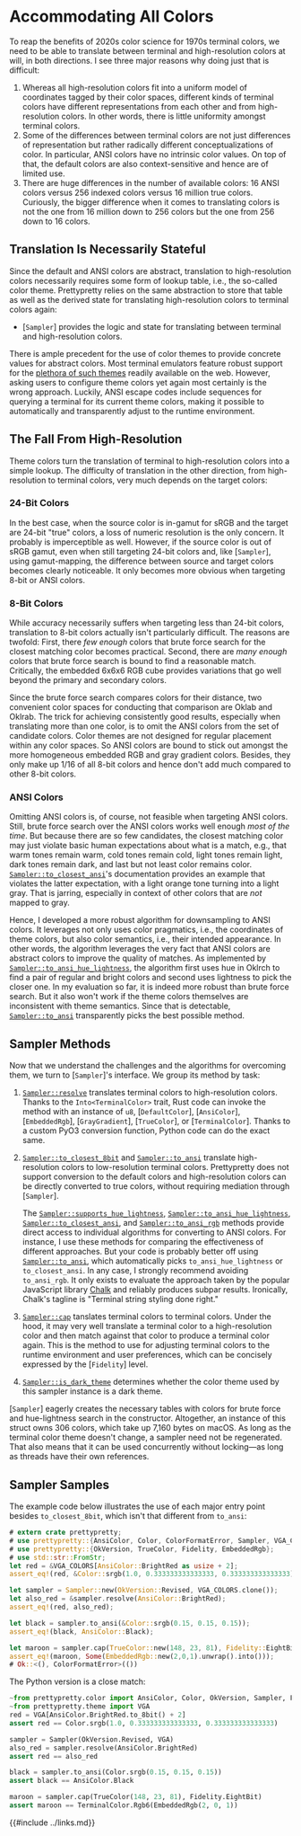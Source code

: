 # Accommodating All Colors

To reap the benefits of 2020s color science for 1970s terminal colors, we need
to be able to translate between terminal and high-resolution colors at will, in
both directions. I see three major reasons why doing just that is difficult:

 1. Whereas all high-resolution colors fit into a uniform model of coordinates
    tagged by their color spaces, different kinds of terminal colors have
    different representations from each other and from high-resolution colors.
    In other words, there is little uniformity amongst terminal colors.
 2. Some of the differences between terminal colors are not just differences of
    representation but rather radically different conceptualizations of color.
    In particular, ANSI colors have no intrinsic color values. On top of that,
    the default colors are also context-sensitive and hence are of limited use.
 3. There are huge differences in the number of available colors: 16 ANSI colors
    versus 256 indexed colors versus 16 million true colors. Curiously, the
    bigger difference when it comes to translating colors is not the one from 16
    million down to 256 colors but the one from 256 down to 16 colors.


## Translation Is Necessarily Stateful

Since the default and ANSI colors are abstract, translation to high-resolution
colors necessarily requires some form of lookup table, i.e., the so-called color
theme. Prettypretty relies on the same abstraction to store that table as well
as the derived state for translating high-resolution colors to terminal colors
again:

  * [`Sampler`] provides the logic and state for translating between
    terminal and high-resolution colors.

There is ample precedent for the use of color themes to provide concrete values
for abstract colors. Most terminal emulators feature robust support for the
[plethora of such themes](https://gogh-co.github.io/Gogh/) readily available on
the web. However, asking users to configure theme colors yet again most
certainly is the wrong approach. Luckily, ANSI escape codes include sequences
for querying a terminal for its current theme colors, making it possible to
automatically and transparently adjust to the runtime environment.


## The Fall From High-Resolution

Theme colors turn the translation of terminal to high-resolution colors into a
simple lookup. The difficulty of translation in the other direction, from
high-resolution to terminal colors, very much depends on the target colors:


### 24-Bit Colors

In the best case, when the source color is in-gamut for sRGB and the target are
24-bit "true" colors, a loss of numeric resolution is the only concern. It
probably is imperceptible as well. However, if the source color is out of sRGB
gamut, even when still targeting 24-bit colors and, like [`Sampler`], using
gamut-mapping, the difference between source and target colors becomes clearly
noticeable. It only becomes more obvious when targeting 8-bit or ANSI colors.


### 8-Bit Colors

While accuracy necessarily suffers when targeting less than 24-bit colors,
translation to 8-bit colors actually isn't particularly difficult. The reasons
are twofold: First, there *few enough* colors that brute force search for the
closest matching color becomes practical. Second, there are *many enough* colors
that brute force search is bound to find a reasonable match. Critically, the
embedded 6x6x6 RGB cube provides variations that go well beyond the primary and
secondary colors.

Since the brute force search compares colors for their distance, two convenient
color spaces for conducting that comparison are Oklab and Oklrab. The trick for
achieving consistently good results, especially when translating more than one
color, is to omit the ANSI colors from the set of candidate colors. Color themes
are not designed for regular placement within any color spaces. So ANSI colors
are bound to stick out amongst the more homogeneous embedded RGB and gray
gradient colors. Besides, they only make up 1/16 of all 8-bit colors and hence
don't add much compared to other 8-bit colors.


### ANSI Colors

Omitting ANSI colors is, of course, not feasible when targeting ANSI colors.
Still, brute force search over the ANSI colors works well enough *most of the
time*. But because there are so few candidates, the closest matching color may
just violate basic human expectations about what is a match, e.g., that warm
tones remain warm, cold tones remain cold, light tones remain light, dark tones
remain dark, and last but not least color remains color.
[`Sampler::to_closest_ansi`](https://apparebit.github.io/prettypretty/prettypretty/struct.Sampler.html#method.to_closest_ansi)'s
documentation provides an example that violates the latter expectation, with a
light orange tone turning into a light gray. That is jarring, especially in
context of other colors that are *not* mapped to gray.

Hence, I developed a more robust algorithm for downsampling to ANSI colors. It
leverages not only uses color pragmatics, i.e., the coordinates of theme colors,
but also color semantics, i.e., their intended appearance. In other words, the
algorithm leverages the very fact that ANSI colors are abstract colors to
improve the quality of matches. As implemented by
[`Sampler::to_ansi_hue_lightness`](https://apparebit.github.io/prettypretty/prettypretty/struct.Sampler.html#method.to_ansi_hue_lightness),
the algorithm first uses hue in Oklrch to find a pair of regular and bright
colors and second uses lightness to pick the closer one. In my evaluation so
far, it is indeed more robust than brute force search. But it also won't work if
the theme colors themselves are inconsistent with theme semantics. Since that is
detectable,
[`Sampler::to_ansi`](https://apparebit.github.io/prettypretty/prettypretty/struct.Sampler.html#method.to_ansi)
transparently picks the best possible method.


## Sampler Methods

Now that we understand the challenges and the algorithms for overcoming them, we
turn to [`Sampler`]'s interface. We group its method by task:

 1. [`Sampler::resolve`](https://apparebit.github.io/prettypretty/prettypretty/struct.Sampler.html#method.resolve)
    translates terminal colors to high-resolution colors. Thanks to the
    `Into<TerminalColor>` trait, Rust code can invoke the method with an
    instance of `u8`, [`DefaultColor`], [`AnsiColor`], [`EmbeddedRgb`],
    [`GrayGradient`], [`TrueColor`], or [`TerminalColor`]. Thanks to a custom
    PyO3 conversion function, Python code can do the exact same.
 2. [`Sampler::to_closest_8bit`](https://apparebit.github.io/prettypretty/prettypretty/struct.Sampler.html#method.to_closest_8bit)
    and
    [`Sampler::to_ansi`](https://apparebit.github.io/prettypretty/prettypretty/struct.Sampler.html#method.to_ansi)
    translate high-resolution colors to low-resolution terminal colors.
    Prettypretty does not support conversion to the default colors and
    high-resolution colors can be directly converted to true colors, without
    requiring mediation through [`Sampler`].

    The
    [`Sampler::supports_hue_lightness`](https://apparebit.github.io/prettypretty/prettypretty/struct.Sampler.html#method.supports_hue_lightness),
    [`Sampler::to_ansi_hue_lightness`](https://apparebit.github.io/prettypretty/prettypretty/struct.Sampler.html#method.to_ansi_hue_lightness),
    [`Sampler::to_closest_ansi`](https://apparebit.github.io/prettypretty/prettypretty/struct.Sampler.html#method.to_closest_ansi),
    and
    [`Sampler::to_ansi_rgb`](https://apparebit.github.io/prettypretty/prettypretty/struct.Sampler.html#method.to_ansi_rgb)
    methods provide direct access to individual algorithms for converting to
    ANSI colors. For instance, I use these methods for comparing the
    effectiveness of different approaches. But your code is probably better off
    using
    [`Sampler::to_ansi`](https://apparebit.github.io/prettypretty/prettypretty/struct.Sampler.html#method.to_ansi),
    which automatically picks `to_ansi_hue_lightness` or `to_closest_ansi`. In
    any case, I strongly recommend avoiding `to_ansi_rgb`. It only exists to
    evaluate the approach taken by the popular JavaScript library
    [Chalk](https://github.com/chalk/chalk) and reliably produces subpar
    results. Ironically, Chalk's tagline is "Terminal string styling done
    right."
 3. [`Sampler::cap`](https://apparebit.github.io/prettypretty/prettypretty/struct.Sampler.html#method.cap)
    tanslates terminal colors to terminal colors. Under the hood, it may very
    well translate a terminal color to a high-resolution color and then match
    against that color to produce a terminal color again. This is the method to
    use for adjusting terminal colors to the runtime environment and user
    preferences, which can be concisely expressed by the [`Fidelity`] level.
 4. [`Sampler::is_dark_theme`]() determines whether the color theme used by this
    sampler instance is a dark theme.


[`Sampler`] eagerly creates the necessary tables with colors for brute force and
hue-lightness search in the constructor. Altogether, an instance of this struct
owns 306 colors, which take up 7,160 bytes on macOS. As long as the terminal
color theme doesn't change, a sampler need not be regenerated. That also means
that it can be used concurrently without locking—as long as threads have their
own references.


## Sampler Samples

The example code below illustrates the use of each major entry point besides
`to_closest_8bit`, which isn't that different from `to_ansi`:

```rust
# extern crate prettypretty;
# use prettypretty::{AnsiColor, Color, ColorFormatError, Sampler, VGA_COLORS};
# use prettypretty::{OkVersion, TrueColor, Fidelity, EmbeddedRgb};
# use std::str::FromStr;
let red = &VGA_COLORS[AnsiColor::BrightRed as usize + 2];
assert_eq!(red, &Color::srgb(1.0, 0.333333333333333, 0.333333333333333));

let sampler = Sampler::new(OkVersion::Revised, VGA_COLORS.clone());
let also_red = &sampler.resolve(AnsiColor::BrightRed);
assert_eq!(red, also_red);

let black = sampler.to_ansi(&Color::srgb(0.15, 0.15, 0.15));
assert_eq!(black, AnsiColor::Black);

let maroon = sampler.cap(TrueColor::new(148, 23, 81), Fidelity::EightBit);
assert_eq!(maroon, Some(EmbeddedRgb::new(2,0,1).unwrap().into()));
# Ok::<(), ColorFormatError>(())
```
<div class=color-swatch>
<div style="background-color: #f55;"></div>
<div style="background-color: #262626;"></div>
<div style="background-color: #000;"></div>
<div style="background-color: #941751;"></div>
<div style="background-color: #87005f;"></div>
</div>

The Python version is a close match:

```python
~from prettypretty.color import AnsiColor, Color, OkVersion, Sampler, Fidelity
~from prettypretty.theme import VGA
red = VGA[AnsiColor.BrightRed.to_8bit() + 2]
assert red == Color.srgb(1.0, 0.333333333333333, 0.333333333333333)

sampler = Sampler(OkVersion.Revised, VGA)
also_red = sampler.resolve(AnsiColor.BrightRed)
assert red == also_red

black = sampler.to_ansi(Color.srgb(0.15, 0.15, 0.15))
assert black == AnsiColor.Black

maroon = sampler.cap(TrueColor(148, 23, 81), Fidelity.EightBit)
assert maroon == TerminalColor.Rgb6(EmbeddedRgb(2, 0, 1))
```
<div class=color-swatch>
<div style="background-color: #f55;"></div>
<div style="background-color: #262626;"></div>
<div style="background-color: #000;"></div>
<div style="background-color: #941751;"></div>
<div style="background-color: #87005f;"></div>
</div>


{{#include ../links.md}}
